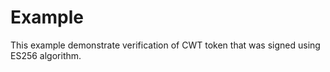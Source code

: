 # Example
This example demonstrate verification of CWT token that was signed using ES256 algorithm.
